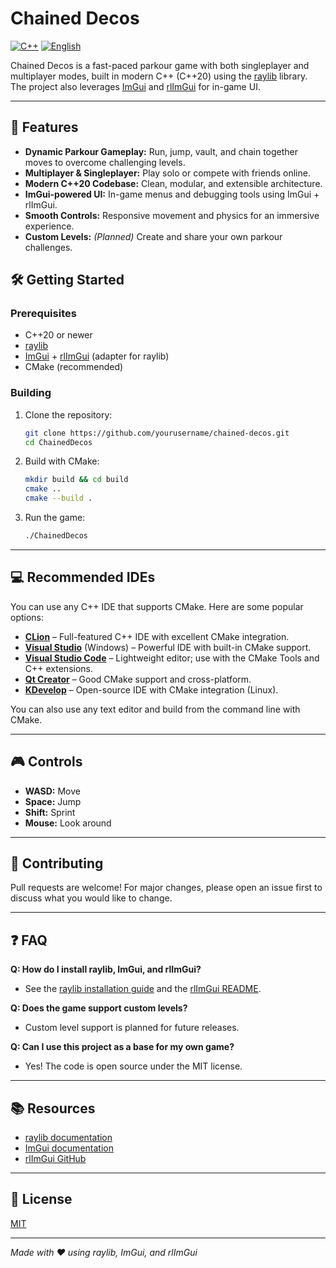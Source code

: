 # Chained Decos

[![C++](https://img.shields.io/badge/language-C%2B%2B20-blue?logo=c%2B%2B&logoColor=white)](https://isocpp.org/) [![English](https://img.shields.io/badge/lang-English-blue?logo=github)](README.md) 

Chained Decos is a fast-paced parkour game with both singleplayer and multiplayer modes, built in modern C++ (C++20) using the [raylib](https://www.raylib.com/) library. The project also leverages [ImGui](https://github.com/ocornut/imgui) and [rlImGui](https://github.com/raylib-extras/rlImGui) for in-game UI.

---

## 🚀 Features
- **Dynamic Parkour Gameplay:** Run, jump, vault, and chain together moves to overcome challenging levels.
- **Multiplayer & Singleplayer:** Play solo or compete with friends online.
- **Modern C++20 Codebase:** Clean, modular, and extensible architecture.
- **ImGui-powered UI:** In-game menus and debugging tools using ImGui + rlImGui.
- **Smooth Controls:** Responsive movement and physics for an immersive experience.
- **Custom Levels:** *(Planned)* Create and share your own parkour challenges.


## 🛠️ Getting Started

### Prerequisites
- C++20 or newer
- [raylib](https://www.raylib.com/)
- [ImGui](https://github.com/ocornut/imgui) + [rlImGui](https://github.com/raylib-extras/rlImGui) (adapter for raylib)
- CMake (recommended)

### Building
1. Clone the repository:
   ```bash
   git clone https://github.com/yourusername/chained-decos.git
   cd ChainedDecos
   ```
2. Build with CMake:
   ```bash
   mkdir build && cd build
   cmake ..
   cmake --build .
   ```
3. Run the game:
   ```bash
   ./ChainedDecos
   ```

---

## 💻 Recommended IDEs

You can use any C++ IDE that supports CMake. Here are some popular options:

- [**CLion**](https://www.jetbrains.com/clion/) – Full-featured C++ IDE with excellent CMake integration.
- [**Visual Studio**](https://visualstudio.microsoft.com/) (Windows) – Powerful IDE with built-in CMake support.
- [**Visual Studio Code**](https://code.visualstudio.com/) – Lightweight editor; use with the CMake Tools and C++ extensions.
- [**Qt Creator**](https://www.qt.io/product/development-tools) – Good CMake support and cross-platform.
- [**KDevelop**](https://www.kdevelop.org/) – Open-source IDE with CMake integration (Linux).

You can also use any text editor and build from the command line with CMake.

---

## 🎮 Controls
- **WASD:** Move
- **Space:** Jump
- **Shift:** Sprint
- **Mouse:** Look around

---

## 🤝 Contributing
Pull requests are welcome! For major changes, please open an issue first to discuss what you would like to change.

---

## ❓ FAQ
**Q: How do I install raylib, ImGui, and rlImGui?**
- See the [raylib installation guide](https://github.com/raysan5/raylib/wiki/Working-on-GNU-Linux) and the [rlImGui README](https://github.com/raylib-extras/rlImGui#installation).

**Q: Does the game support custom levels?**
- Custom level support is planned for future releases.

**Q: Can I use this project as a base for my own game?**
- Yes! The code is open source under the MIT license.

---

## 📚 Resources
- [raylib documentation](https://www.raylib.com/cheatsheet/cheatsheet.html)
- [ImGui documentation](https://github.com/ocornut/imgui/wiki)
- [rlImGui GitHub](https://github.com/raylib-extras/rlImGui)

---

## 📝 License
[MIT](LICENSE)

---
*Made with ❤️ using raylib, ImGui, and rlImGui*
